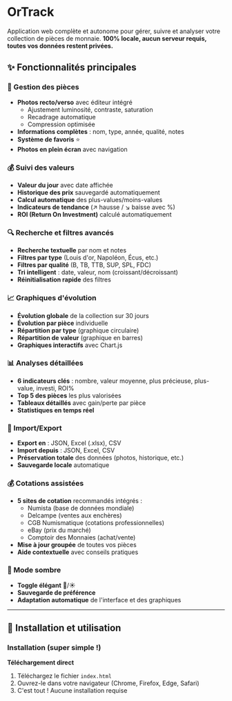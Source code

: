 # OrTrack
Application web complète et autonome pour gérer, suivre et analyser votre collection de pièces de monnaie. **100% locale, aucun serveur requis, toutes vos données restent privées.**
## ✨ Fonctionnalités principales

### 📸 Gestion des pièces
- **Photos recto/verso** avec éditeur intégré
  - Ajustement luminosité, contraste, saturation
  - Recadrage automatique
  - Compression optimisée
- **Informations complètes** : nom, type, année, qualité, notes
- **Système de favoris** ⭐
- **Photos en plein écran** avec navigation

### 💰 Suivi des valeurs
- **Valeur du jour** avec date affichée
- **Historique des prix** sauvegardé automatiquement
- **Calcul automatique** des plus-values/moins-values
- **Indicateurs de tendance** (↗️ hausse / ↘️ baisse avec %)
- **ROI (Return On Investment)** calculé automatiquement

### 🔍 Recherche et filtres avancés
- **Recherche textuelle** par nom et notes
- **Filtres par type** (Louis d'or, Napoléon, Écus, etc.)
- **Filtres par qualité** (B, TB, TTB, SUP, SPL, FDC)
- **Tri intelligent** : date, valeur, nom (croissant/décroissant)
- **Réinitialisation rapide** des filtres

### 📈 Graphiques d'évolution
- **Évolution globale** de la collection sur 30 jours
- **Évolution par pièce** individuelle
- **Répartition par type** (graphique circulaire)
- **Répartition de valeur** (graphique en barres)
- **Graphiques interactifs** avec Chart.js

### 📊 Analyses détaillées
- **6 indicateurs clés** : nombre, valeur moyenne, plus précieuse, plus-value, investi, ROI%
- **Top 5 des pièces** les plus valorisées
- **Tableaux détaillés** avec gain/perte par pièce
- **Statistiques en temps réel**

### 💾 Import/Export
- **Export en** : JSON, Excel (.xlsx), CSV
- **Import depuis** : JSON, Excel, CSV
- **Préservation totale** des données (photos, historique, etc.)
- **Sauvegarde locale** automatique

### 💰 Cotations assistées
- **5 sites de cotation** recommandés intégrés :
  - Numista (base de données mondiale)
  - Delcampe (ventes aux enchères)
  - CGB Numismatique (cotations professionnelles)
  - eBay (prix du marché)
  - Comptoir des Monnaies (achat/vente)
- **Mise à jour groupée** de toutes vos pièces
- **Aide contextuelle** avec conseils pratiques

### 🌙 Mode sombre
- **Toggle élégant** 🌙/☀️
- **Sauvegarde de préférence**
- **Adaptation automatique** de l'interface et des graphiques

---

## 🚀 Installation et utilisation

### Installation (super simple !)

**Téléchargement direct**
1. Téléchargez le fichier `index.html`
2. Ouvrez-le dans votre navigateur (Chrome, Firefox, Edge, Safari)
3. C'est tout ! Aucune installation requise
